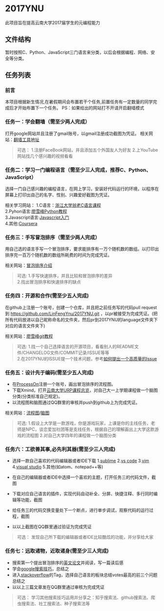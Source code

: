 # 2017YNU
此项目旨在提高云南大学2017届学生的元编程能力

## 文件结构
暂时按照C、Python、JavaScript三门语言来分类，以后会根据编程、网络、安全等分类。

## 任务列表

### 前言
本项目根据新生情况,在暑假期间会布置若干个任务,前置任务有一定数量的同学完成后才开始布置下一个任务。
PS：如果给出的网站打不开请开启翻墙模式

### 任务一：学会翻墙（需至少两人完成）
打开google网站并且注册了gmail账号，以gmail注册成功截图为凭证。
相关网站：[翻墙工具地址](https://github.com/getlantern/forum/issues/833)

>可选：
1.注册FaceBook网站，并且添加五个外国友人为好友
2.上YouTube网站找几个感兴趣的视频看看

### 任务二：学习一门编程语言（需至少三人完成，推荐C、Python、JavaScript）
选择一门自己感兴趣的编程语言，在网上学习，安装好代码运行的环境，以程序在屏幕上打印出自己的名字、性别、兴趣爱好截图为凭证。

相关学习网站：
1.C语言：[浙江大学翁老C语言课程](http://study.163.com/curricula/cs.htm)  
2.Pyhon语言:[廖雪峰Python教程](https://www.liaoxuefeng.com/wiki/0014316089557264a6b348958f449949df42a6d3a2e542c000)  
3.Javascript语言:[Javascript入门](http://www.freecodecamp.cn/challenges/comment-your-javascript-code)  
4.其他:[Coursera](https://www.coursera.org/)  

### 任务三：手写冒泡排序（需至少两人完成）
用自己选的语言手写一个冒泡排序，要求能排序有一万个随机数的数组。以打印出排序完一百万个随机数的数组所耗费的时间为完成凭证。

相关网站：[冒泡排序介绍](https://zh.wikipedia.org/wiki/%E5%86%92%E6%B3%A1%E6%8E%92%E5%BA%8F)

>可选:
1.手写快速排序，并且比较和冒泡排序的差异  
2.找出冒泡排序和快速排序的缺点  

### 任务四：开源和合作(需至少五人完成)
在github上注册一个账号，创建一个仓库，并且把之前任务写的代码pull request到  https://github.com/LinFengYnu/2017YNU.git  ，以pr被接受为完成凭证。(把所有代码放进以自己昵称命名的文件夹，然后pr到2017YNU的language文件夹下对应的语言文件夹下)

相关网站：[廖雪峰git教程](https://www.liaoxuefeng.com/wiki/0013739516305929606dd18361248578c67b8067c8c017b000)

>可选:
1.找一个自己选择语言的开源项目，看看别人的README文件/CHANGELOG文件/COMMIT记录/ISSUE等等  
2.在2017YNU的ISSUE提一个技术问题，参考[如何提出一个高质量的Issue](https://github.com/ryanhanwu/How-To-Ask-Questions-The-Smart-Way )

### 任务五：设计先于编码(需至少五人完成)

* 在[ProcessOn](https://www.processon.com/)注册一个账号，画出冒泡排序的流程图。
* 下载Xmind，打开[云南大学URP课程总览](http://202.203.209.96/v5/#/teachClassOverview)，对自己大一上学期课程做一个脑图分类(分类标准自己规定)。
* 以流程图和脑图通过QQ群里的审核并push到github上为完成凭证。

相关网站：[流程图](https://en.wikipedia.org/wiki/Flowchart)/[脑图](https://en.wikipedia.org/wiki/Mind_map)

>可选:
1.假设上大学是一款游戏，你是游戏玩家，上课是你的主线任务，老师是NPC，谈恋爱加社团等是支线任务，根据自己的理解画出上大学这款游戏的流程图
2.对自己大学四年的课程做一个脑图分类

### 任务六：工欲善其事,必先利其器(需至少三人完成)

* 选择一款自己喜欢的代码编辑器或者IDE下载
1.[sublime](https://www.sublimetext.com/)
2.[vs code](https://code.visualstudio.com/)
3.[vim](http://www.vim.org/)
4.[visual studio](https://www.visualstudio.com/)
5.其他(如atom、notepad++等)

* 在自己的编辑器或者IDE中选择一个喜欢的主题，打开任务三的代码文件，截图

* 下载对应自己语言的插件，实现代码自动补全、分屏、快捷注释、多行同时编辑等功能，截图

* 给任务三的代码交换变量处下一个断点，进行单步调试，观察代码的运行过程，截图

* 以以上截图在QQ群里通过验证为完成凭证

>可选：
发现自己所下载的编辑器或者IDE比较酷炫的功能，并分享给大家


### 任务七：远取诸物，近取诸身(需至少三人完成)

* 搜索第一个提出冒泡排序的[英文论文](http://www.lib.ynu.edu.cn/panel/92)并阅读，写一篇读后感
* 学会[google搜索技巧](https://www.zhihu.com/question/20161362)，总结之
* 进入[stackoverflow](https://stackoverflow.com/)的Tag，选择自己语言的板块总结votes最高的前三个问题总结之
* 以以上三篇文章发在QQ群里通过审核为完成凭证

>可选：
学习其他搜索技巧运用并分享之：知乎搜索法、github搜索法、爬虫搜索法、社工搜索法、种子搜索法等